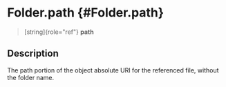 Folder.path {#Folder.path}
===========

> [string]{role="ref"} **path**

Description
-----------

The path portion of the object absolute URI for the referenced file,
without the folder name.
